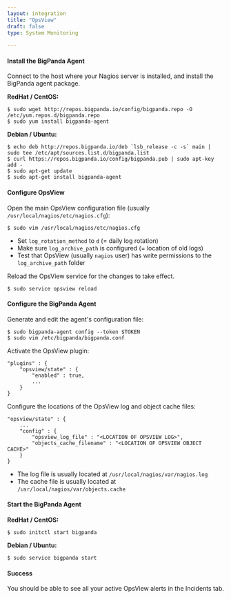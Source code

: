 ```yaml
---
layout: integration 
title: "OpsView"
draft: false
type: System Monitoring

---
```


#### Install the BigPanda Agent
Connect to the host where your Nagios server is installed, and install the BigPanda agent package.

**RedHat / CentOS:**

    $ sudo wget http://repos.bigpanda.io/config/bigpanda.repo -O /etc/yum.repos.d/bigpanda.repo
    $ sudo yum install bigpanda-agent

**Debian / Ubuntu:**

    $ echo deb http://repos.bigpanda.io/deb `lsb_release -c -s` main | sudo tee /etc/apt/sources.list.d/bigpanda.list
    $ curl https://repos.bigpanda.io/config/bigpanda.pub | sudo apt-key add -
    $ sudo apt-get update
    $ sudo apt-get install bigpanda-agent

<!-- section-separator -->

#### Configure OpsView
Open the main OpsView configuration file (usually `/usr/local/nagios/etc/nagios.cfg`):

	$ sudo vim /usr/local/nagios/etc/nagios.cfg

* Set `log_rotation_method` to `d` (= daily log rotation)
* Make sure `log_archive_path` is configured (= location of old logs)
* Test that OpsView (usually `nagios` user) has write permissions to the `log_archive_path` folder

Reload the OpsView service for the changes to take effect.
	
    $ sudo service opsview reload


<!-- section-separator -->

#### Configure the BigPanda Agent
Generate and edit the agent's configuration file:

    $ sudo bigpanda-agent config --token $TOKEN
    $ sudo vim /etc/bigpanda/bigpanda.conf

Activate the OpsView plugin:

	"plugins" : {
		"opsview/state" : {
			"enabled" : true,
			...
		}
	}

Configure the locations of the OpsView log and object cache files:

	"opsview/state" : {
		...
		"config" : {
			"opsview_log_file" : "<LOCATION OF OPSVIEW LOG>",
			"objects_cache_filename" : "<LOCATION OF OPSVIEW OBJECT CACHE>"
		}
	}
    
* The log file is usually located at `/usr/local/nagios/var/nagios.log`
* The cache file is usually located at `/usr/local/nagios/var/objects.cache`

#### Start the BigPanda Agent

**RedHat / CentOS:**

    $ sudo initctl start bigpanda

**Debian / Ubuntu:**

    $ sudo service bigpanda start

<!-- section-separator -->

#### Success
You should be able to see all your active OpsView alerts in the Incidents tab.


